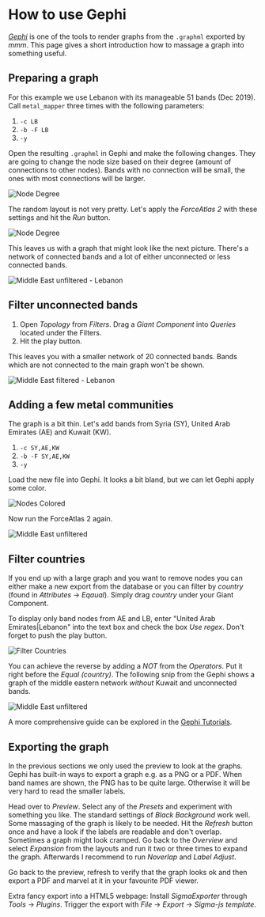 # How to use Gephi

_[Gephi](https://gephi.org/)_ is one of the tools to render graphs from the `.graphml` exported by _mmm_. This page 
gives a short introduction how to massage a graph into something useful.  

## Preparing a graph

For this example we use Lebanon with its manageable 51 bands (Dec 2019). Call `metal_mapper` three times with the 
following parameters:

1. `-c LB`
2. `-b -F LB`
3. `-y`

Open the resulting `.graphml` in Gephi and make the following changes. They are going to change the node size based on
their degree (amount of connections to other nodes). Bands with no connection will be small, the ones with most 
connections will be larger.

![Node Degree](img/gephi_node_degree.png)

The random layout is not very pretty. Let's apply the _ForceAtlas 2_ with these settings and hit the _Run_ button.

![Node Degree](img/gephi_forceatlas2_small.png)

This leaves us with a graph that might look like the next picture. There's a network of connected bands and a lot of
either unconnected or less connected bands.

![Middle East unfiltered - Lebanon](img/middle_east_1_unfiltered.png)


## Filter unconnected bands

1. Open _Topology_ from _Filters_. Drag a _Giant Component_ into _Queries_ located under the Filters.
2. Hit the play button.

This leaves you with a smaller network of 20 connected bands. Bands which are not connected to the main graph won't
be shown.

![Middle East filtered - Lebanon](img/middle_east_1_filtered.png)

## Adding a few metal communities

The graph is a bit thin. Let's add bands from Syria (SY), United Arab Emirates (AE) and Kuwait (KW).

1. `-c SY,AE,KW`
2. `-b -F SY,AE,KW`
3. `-y`

Load the new file into Gephi. It looks a bit bland, but we can let Gephi apply some color.

![Nodes Colored](img/gephi_node_colors.png)

Now run the ForceAtlas 2 again.

![Middle East unfiltered](img/middle_east_2_unfiltered.png)

## Filter countries

If you end up with a large graph and you want to remove nodes you can either make a new export from the database or you
can filter by _country_ (found in _Attributes_ → _Eqaual_). Simply drag _country_ under your Giant Component.

To display only band nodes from AE and LB, enter "United Arab Emirates|Lebanon" into the text box and check the box _Use
regex_. Don't forget to push the play button.

![Filter Countries](img/gephi_node_filter_countries.png)

You can achieve the reverse by adding a _NOT_ from the _Operators_. Put it right before the _Equal (country)_. The 
following snip from the Gephi shows a graph of the middle eastern network _without_ Kuwait and unconnected bands. 

![Middle East unfiltered](img/middle_east_2_filtered.png)

A more comprehensive guide can be explored in the 
[Gephi Tutorials](https://seinecle.github.io/gephi-tutorials/generated-html/using-filters-en.html).

## Exporting the graph

In the previous sections we only used the preview to look at the graphs. Gephi has built-in ways to export a graph e.g.
as a PNG or a PDF. When band names are shown, the PNG has to be quite large. Otherwise it will be very hard to read the
smaller labels.

Head over to _Preview_. Select any of the _Presets_ and experiment with something you like. The standard settings of
_Black Background_ work well. Some massaging of the graph is likely to be needed. Hit the _Refresh_ button once and have
a look if the labels are readable and don't overlap. Sometimes a graph might look cramped. Go back to the _Overview_ and
select _Expansion_ from the layouts and run it two or three times to expand the graph. Afterwards I recommend to run
_Noverlap_ and _Label Adjust_.

Go back to the preview, refresh to verify that the graph looks ok and then export a PDF and marvel at it in your 
favourite PDF viewer.

Extra fancy export into a HTML5 webpage: Install _SigmaExporter_ through _Tools_ → _Plugins_. Trigger the export with 
_File_ → _Export_ → _Sigma-js template_.

